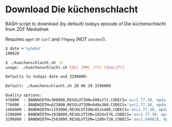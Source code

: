 # Download Die küchenschlacht

BASH script to download (by default) todays episode of Die küchenschlacht from ZDF Mediathek.

Requires `wget` or `curl` and `ffmpeg` (NOT `avconv`!).

```bash
$ date +'%y%m%d'
190628

$ ./kuechenschlacht.sh -h
usage: ./kuechenschlacht.sh [DD] [MM] [YY] [QUALITY]

Defaults to todays date and 3296000:

Default: ./kuechenschlacht.sh 28 06 19 3296000

Quality options:
476000  : BANDWIDTH=388000,RESOLUTION=480x272,CODECS='avc1.77.30, mp4a.40.2'
776000  : BANDWIDTH=623000,RESOLUTION=640x360,CODECS='avc1.77.30, mp4a.40.2'
1496000 : BANDWIDTH=1193000,RESOLUTION=852x480,CODECS='avc1.77.30, mp4a.40.2'
2296000 : BANDWIDTH=1830000,RESOLUTION=1024x576,CODECS='avc1.77.30, mp4a.40.2'
3296000 : BANDWIDTH=2583000,RESOLUTION=1280x720,CODECS='avc1.640028, mp4a.40.2'
```
